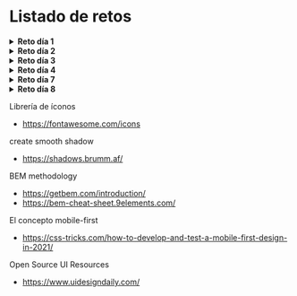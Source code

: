 # Listado de retos

<details>
  <summary><strong>Reto día 1</strong></summary>
    <img src="./images/day-1.png">
</details>
<details>
  <summary><strong>Reto día 2</strong></summary>
    <img src="./images/day-2.png">
</details>
<details>
  <summary><strong>Reto día 3</strong></summary>
    <img src="./images/day-3-desktop.png">
    <img src="./images/day-3-mobile.png">
</details>
<details>
  <summary><strong>Reto día 4</strong></summary>
    <img src="./images/day-4-desktop.png">
</details>
<details>
  <summary><strong>Reto día 7</strong></summary>
    <img src="./images/day-7-qr-code.png">
</details>
<details>
  <summary><strong>Reto día 8</strong></summary>
    <img src="./images/day-8-nft-preview-card.png">
    <img src="./images/day-8-nft-preview-card--hover.png">
</details>


Librería de íconos
- https://fontawesome.com/icons

create smooth shadow
- https://shadows.brumm.af/

BEM methodology

- https://getbem.com/introduction/
- https://bem-cheat-sheet.9elements.com/

El concepto mobile-first
- https://css-tricks.com/how-to-develop-and-test-a-mobile-first-design-in-2021/

Open Source UI Resources
- https://www.uidesigndaily.com/